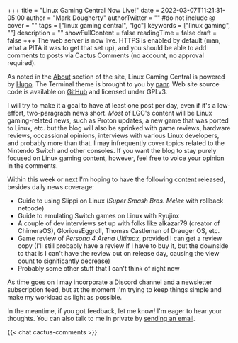 +++
title = "Linux Gaming Central Now Live!"
date = 2022-03-07T11:21:31-05:00
author = "Mark Dougherty"
authorTwitter = "" #do not include @
cover = ""
tags = ["linux gaming central", "lgc"]
keywords = ["linux gaming", ""]
description = ""
showFullContent = false
readingTime = false
draft = false
+++
The web server is now live. HTTPS is enabled by default (man, what a PITA it was to get that set up), and you should be able to add comments to posts via Cactus Comments (no account, no approval required).

As noted in the [About](https://linuxgamingcentral.com/about/) section of the site, Linux Gaming Central is powered by [Hugo](https://gohugo.io/). The Terminal theme is brought to you by [panr](https://github.com/panr/hugo-theme-terminal). Web site source code is available on [GitHub](https://github.com/linuxgamingcentral/website) and licensed under GPLv3.

I will try to make it a goal to have at least one post per day, even if it's a low-effort, two-paragraph news short. *Most* of LGC's content will be Linux gaming-related news, such as Proton updates, a new game that was ported to Linux, etc. but the blog will also be sprinked with game reviews, hardware reviews, occassional opinions, interviews with various Linux developers, and probably more than that. I may infrequently cover topics related to the Nintendo Switch and other consoles. If you want the blog to stay purely focused on Linux gaming content, however, feel free to voice your opinion in the comments.

Within this week or next I'm hoping to have the following content released, besides daily news coverage:
- Guide to using Slippi on Linux (*Super Smash Bros. Melee* with rollback netcode)
- Guide to emulating Switch games on Linux with Ryujinx
- A couple of dev interviews set up with folks like alkazar79 (creator of ChimeraOS), GloriousEggroll, Thomas Castleman of Drauger OS, etc.
- Game review of *Persona 4 Arena Ultimax*, provided I can get a review copy (I'll still probably have a review if I have to buy it, but the downside to that is I can't have the review out on release day, causing the view count to significantly decrease)
- Probably some other stuff that I can't think of right now

As time goes on I may incorporate a Discord channel and a newsletter subscription feed, but at the moment I'm trying to keep things simple and make my workload as light as possible.

In the meantime, if you got feedback, let me know! I'm eager to hear your thoughts. You can also talk to me in private by [sending an email](https://linuxgamingcentral.com/contact/).

{{< chat cactus-comments >}}

